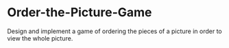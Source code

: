 # Order-the-Picture-Game
Design and implement a game of ordering the pieces of a picture in order to view the whole picture.

